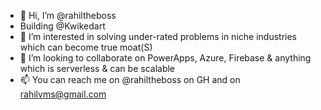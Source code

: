 - 👋 Hi, I’m @rahiltheboss
- Building @Kwikedart
- 👀 I’m interested in solving under-rated problems in niche industries which can become true moat(S)
- 💞️ I’m looking to collaborate on PowerApps, Azure, Firebase & anything which is serverless & can be scalable
- 📫 You can reach me on @rahiltheboss on GH and on rahilvms@gmail.com

<!---
rahiltheboss/rahiltheboss is a ✨ special ✨ repository because its `README.md` (this file) appears on your GitHub profile.
You can click the Preview link to take a look at your changes.
--->
